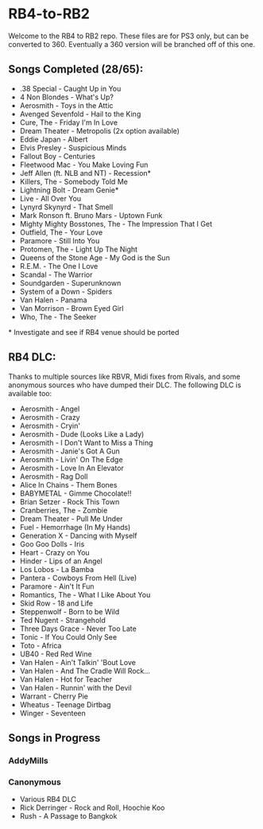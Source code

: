 # RB4-to-RB2

Welcome to the RB4 to RB2 repo. These files are for PS3 only, but can be converted to 360. Eventually a 360 version will be branched off of this one.

## Songs Completed (28/65):
*  .38 Special - Caught Up in You
*  4 Non Blondes - What's Up?
*  Aerosmith - Toys in the Attic
*  Avenged Sevenfold - Hail to the King
*  Cure, The - Friday I'm In Love
*  Dream Theater - Metropolis (2x option available)
*  Eddie Japan - Albert
*  Elvis Presley - Suspicious Minds
*  Fallout Boy - Centuries
*  Fleetwood Mac - You Make Loving Fun
*  Jeff Allen (ft. NLB and NT) - Recession\*
*  Killers, The - Somebody Told Me 
*  Lightning Bolt - Dream Genie\*
*  Live - All Over You
*  Lynyrd Skynyrd - That Smell
*  Mark Ronson ft. Bruno Mars - Uptown Funk
*  Mighty Mighty Bosstones, The - The Impression That I Get
*  Outfield, The - Your Love
*  Paramore - Still Into You
*  Protomen, The - Light Up The Night
*  Queens of the Stone Age - My God is the Sun
*  R.E.M. - The One I Love
*  Scandal - The Warrior
*  Soundgarden - Superunknown
*  System of a Down - Spiders
*  Van Halen - Panama
*  Van Morrison - Brown Eyed Girl
*  Who, The - The Seeker

\* Investigate and see if RB4 venue should be ported

## RB4 DLC:
Thanks to multiple sources like RBVR, Midi fixes from Rivals, and some anonymous sources who have dumped their DLC. The following DLC is available too:
*  Aerosmith - Angel
*  Aerosmith - Crazy
*  Aerosmith - Cryin'
*  Aerosmith - Dude (Looks Like a Lady)
*  Aerosmith - I Don't Want to Miss a Thing
*  Aerosmith - Janie's Got A Gun
*  Aerosmith - Livin' On The Edge
*  Aerosmith - Love In An Elevator
*  Aerosmith - Rag Doll
*  Alice In Chains - Them Bones
*  BABYMETAL - Gimme Chocolate!!
*  Brian Setzer - Rock This Town
*  Cranberries, The - Zombie
*  Dream Theater - Pull Me Under
*  Fuel - Hemorrhage (In My Hands)
*  Generation X - Dancing with Myself
*  Goo Goo Dolls - Iris
*  Heart - Crazy on You
*  Hinder - Lips of an Angel
*  Los Lobos - La Bamba
*  Pantera - Cowboys From Hell (Live)
*  Paramore - Ain't It Fun
*  Romantics, The - What I Like About You
*  Skid Row - 18 and Life
*  Steppenwolf - Born to be Wild
*  Ted Nugent - Strangehold
*  Three Days Grace - Never Too Late
*  Tonic - If You Could Only See
*  Toto - Africa
*  UB40 - Red Red Wine
*  Van Halen - Ain't Talkin' 'Bout Love
*  Van Halen - And The Cradle Will Rock...
*  Van Halen - Hot for Teacher
*  Van Halen - Runnin' with the Devil
*  Warrant - Cherry Pie
*  Wheatus - Teenage Dirtbag
*  Winger - Seventeen

## Songs in Progress

### AddyMills


### Canonymous
*  Various RB4 DLC
*  Rick Derringer - Rock and Roll, Hoochie Koo
*  Rush - A Passage to Bangkok